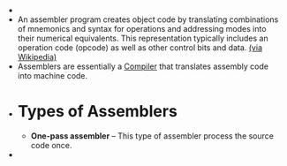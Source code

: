 -
- An assembler program creates object code by translating combinations of mnemonics and syntax for operations and addressing modes into their numerical equivalents.  This representation typically includes an operation code (opcode) as well as other control bits and data. [(via Wikipedia)](https://en.wikipedia.org/wiki/Assembly_language#Assembler)
- Assemblers are essentially a [Compiler]([]) that translates assembly code into machine code.
- # Types of Assemblers
	- **One-pass assembler** – This type of assembler process the source code once.
-